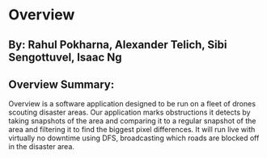 # Overview 

## By: Rahul Pokharna, Alexander Telich, Sibi Sengottuvel, Isaac Ng

## Overview Summary: 
Overview is a software application designed to be run on a fleet of drones scouting disaster areas. Our application marks obstructions it detects by taking snapshots of the area and comparing it to a regular snapshot of the area and filtering it to find the biggest pixel differences. It will run live with virtually no downtime using DFS, broadcasting which roads are blocked off in the disaster area. 



